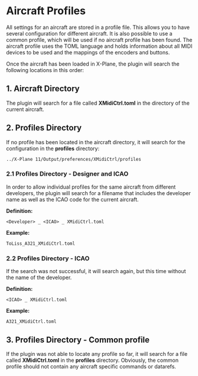 # Aircraft Profiles

All settings for an aircraft are stored in a profile file. This allows you to have several configuration for different
aircraft. It is also possible to use a common profile, which will be used if no aircraft profile has been found. The 
aircraft profile uses the TOML language and holds information about all MIDI devices to be used and the mappings of the 
encoders and buttons.

Once the aircraft has been loaded in X-Plane, the plugin will search the following locations in this order:

## 1. Aircraft Directory

The plugin will search for a file called **XMidiCtrl.toml** in the directory of the current aircraft.

## 2. Profiles Directory

If no profile has been located in the aircraft directory, it will search for the configuration in the **profiles**
directory:

```
../X-Plane 11/Output/preferences/XMidiCtrl/profiles
```

### 2.1 Profiles Directory - Designer and ICAO

In order to allow individual profiles for the same aircraft from different developers, the plugin will search for a
filename that includes the developer name as well as the ICAO code for the current aircraft.

**Definition:**
```
<Developer> _ <ICAO> _ XMidiCtrl.toml
```

**Example:**
```
ToLiss_A321_XMidiCtrl.toml
```

### 2.2 Profiles Directory - ICAO

If the search was not successful, it will search again, but this time without the name of the developer.

**Definition:**
```
<ICAO> _ XMidiCtrl.toml
```

**Example:**
```
A321_XMidiCtrl.toml
```

## 3. Profiles Directory - Common profile

If the plugin was not able to locate any profile so far, it will search for a file called **XMidiCtrl.toml** in the
**profiles** directory. Obviously, the common profile should not contain any aircraft specific commands or datarefs.
